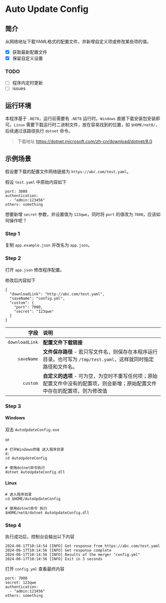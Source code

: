 ﻿# Auto Update Config

## 简介

从网络地址下载YAML格式的配置文件，并新增自定义项或修改某些项的值。

- [x] 获取最新配置文件
- [x] 保留自定义设置

### TODO

- [ ] 程序内定时更新
- [ ] issues

## 运行环境

本程序基于 `.NET8`，运行前需要有 `.NET8` 运行时。`Windows` 直接下载安装包安装即可。`Linux` 需要下载运行时二进制文件，放在容易找到的位置，如 `$HOME/net8/`，后续通过该路径执行 `dotnet` 命令。

> 下载地址 https://dotnet.microsoft.com/zh-cn/download/dotnet/8.0

## 示例场景

假设要下载的配置文件网络链接为 `https://abc.com/test.yaml`。

假设 `test.yaml` 中原始内容如下

```
port: 3000
authentication:
  - "admin:123456"
others: something
```

想要新增 `secret` 参数，并设置值为 `123qwe`，同时将 `port` 的值改为 `7000`，应该如何操作呢？

### Step 1

复制 `app.example.json` 并改名为 `app.json`。

### Step 2

打开 `app.json` 修改程序配置。

修改后内容如下

```
{
  "downloadLink": "http://abc.com/test.yaml",
  "saveName": "config.yml",
  "custom": {
    "port": 7000,
    "secret": "123qwe"
  }
}
```

字段|说明
-:|:-
`downloadLink` | **配置文件下载链接**
`saveName` | **文件保存路径** - 若只写文件名，则保存在本程序运行目录。也可写为 `/tmp/test.yaml`，这样就同时指定路径和文件名。
`custom` | **自定义的选项** - 可为空，为空时不重写任何项；原始配置文件中没有的配置项，则会新增；原始配置文件中存在的配置项，则为修改值

### Step 3

#### Windows

双击 `AutoUpdateConfig.exe`

or

```
# 打开Windows终端 进入程序目录
d:
cd AutoUpdateConfig

# 使用dotnet命令执行
dotnet AutoUpdateConfig.dll
```

#### Linux

```
# 进入程序目录
cd $HOME/AutoUpdateConfig

# 使用dotnet命令 执行
$HOME/net8/dotnet AutoUpdateConfig.dll
```

### Step 4

执行成功后，控制台会输出以下内容

```
2024-06-17T10:14:54 [INFO] Get response from https://abc.com/test.yaml
2024-06-17T10:14:56 [INFO] Get response complete
2024-06-17T10:14:56 [INFO] Results of the merger "config.yml"
2024-06-17T10:14:56 [INFO] Exit in 3 seconds
```

打开 `config.yml` 查看最终内容

```
port: 7000
secret: 123qwe
authentication:
  - "admin:123456"
others: something
```
